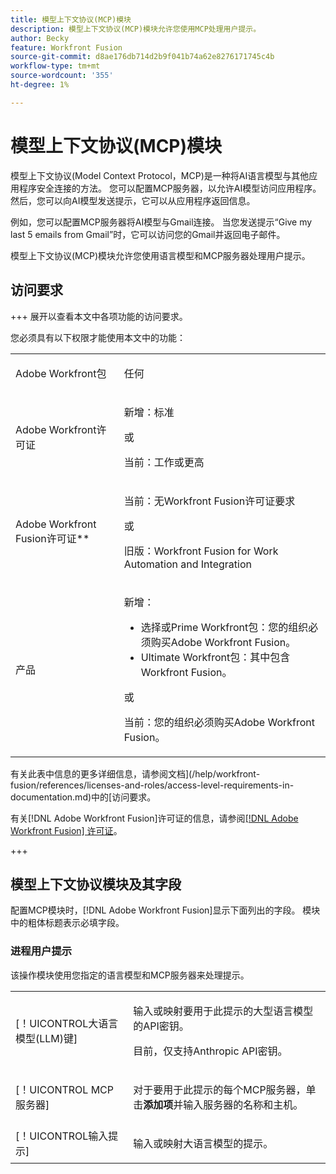 ```yaml
---
title: 模型上下文协议(MCP)模块
description: 模型上下文协议(MCP)模块允许您使用MCP处理用户提示。
author: Becky
feature: Workfront Fusion
source-git-commit: d8ae176db714d2b9f041b74a62e8276171745c4b
workflow-type: tm+mt
source-wordcount: '355'
ht-degree: 1%

---
```


# 模型上下文协议(MCP)模块

模型上下文协议(Model Context Protocol，MCP)是一种将AI语言模型与其他应用程序安全连接的方法。 您可以配置MCP服务器，以允许AI模型访问应用程序。 然后，您可以向AI模型发送提示，它可以从应用程序返回信息。

例如，您可以配置MCP服务器将AI模型与Gmail连接。 当您发送提示“Give my last 5 emails from Gmail”时，它可以访问您的Gmail并返回电子邮件。

模型上下文协议(MCP)模块允许您使用语言模型和MCP服务器处理用户提示。

## 访问要求

+++ 展开以查看本文中各项功能的访问要求。

您必须具有以下权限才能使用本文中的功能：

<table style="table-layout:auto">
 <col> 
 <col> 
 <tbody> 
  <tr> 
   <td role="rowheader">Adobe Workfront包</td> 
   <td> <p>任何</p> </td> 
  </tr> 
  <tr data-mc-conditions=""> 
   <td role="rowheader">Adobe Workfront许可证</td> 
   <td> <p>新增：标准</p><p>或</p><p>当前：工作或更高</p> </td> 
  </tr> 
  <tr> 
   <td role="rowheader">Adobe Workfront Fusion许可证**</td> 
   <td>
   <p>当前：无Workfront Fusion许可证要求</p>
   <p>或</p>
   <p>旧版：Workfront Fusion for Work Automation and Integration </p>
   </td> 
  </tr> 
  <tr> 
   <td role="rowheader">产品</td> 
   <td>
   <p>新增：</p> <ul><li>选择或Prime Workfront包：您的组织必须购买Adobe Workfront Fusion。</li><li>Ultimate Workfront包：其中包含Workfront Fusion。</li></ul>
   <p>或</p>
   <p>当前：您的组织必须购买Adobe Workfront Fusion。</p>
   </td> 
  </tr>
 </tbody> 
</table>

有关此表中信息的更多详细信息，请参阅文档](/help/workfront-fusion/references/licenses-and-roles/access-level-requirements-in-documentation.md)中的[访问要求。

有关[!DNL Adobe Workfront Fusion]许可证的信息，请参阅[[!DNL Adobe Workfront Fusion] 许可证](/help/workfront-fusion/set-up-and-manage-workfront-fusion/licensing-operations-overview/license-automation-vs-integration.md)。

+++

## 模型上下文协议模块及其字段

配置MCP模块时，[!DNL Adobe Workfront Fusion]显示下面列出的字段。 模块中的粗体标题表示必填字段。

### 进程用户提示

该操作模块使用您指定的语言模型和MCP服务器来处理提示。

<table style="table-layout:auto"> 
 <col> 
 <col> 
 <tbody> 
  <tr> 
   <td role="rowheader">[！UICONTROL大语言模型(LLM)键]</td> 
   <td> <p>输入或映射要用于此提示的大型语言模型的API密钥。 </p> <p>目前，仅支持Anthropic API密钥。</p></td> 
  </tr> 
  <tr> 
   <td role="rowheader">[！UICONTROL MCP服务器]</td> 
   <td> <p>对于要用于此提示的每个MCP服务器，单击<b>添加项</b>并输入服务器的名称和主机。 </p> </td> 
  </tr> 
  <tr> 
   <td role="rowheader">[！UICONTROL输入提示]</td> 
   <td> <p>输入或映射大语言模型的提示。 </p> </td> 
  </tr> 
 </tbody> 
</table>
